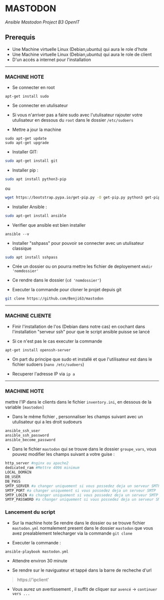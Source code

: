 
# MASTODON
*Ansible Mastodon Project B3 OpenIT*

## Prerequis

- Une Machine virtuelle Linux (Debian,ubuntu) qui aura le role d'hote
- Une Machine virtuelle Linux (Debian,ubuntu) qui aura le role de client
- D'un accés a  internet pour l'installation


----------


 ### MACHINE HOTE
- Se connecter en root 

```shell
apt-get install sudo
```
 - Se connecter en utulisateur 

- Si vous n'arriver pas a faire sudo avec l'utulisateur rajouter votre utulisateur en dessous du `root` dans le dossier `/etc/sudoers`

- Mettre a jour la machine 

```shell
sudo apt-get update
sudo apt-get upgrade
```

- Installer GIT:
```bash
sudo apt-get install git
```


- Installer pip :

```bash
sudo apt install python3-pip
```

ou
```bash
wget https://bootstrap.pypa.io/get-pip.py -O get-pip.py python3 get-pip.py --user
```

- Installer Ansible :
```bash
sudo apt-get install ansible 
```
- Verifier que ansible est bien installer

```shell
ansible --v
```

- Installer "sshpass" pour pouvoir se connecter avec un utulisateur classique
```bash
sudo apt install sshpass
```


- Crée un dossier ou on pourra mettre les fichier de deployement `mkdir 'nomdossier' `

- Ce rendre dans le dossier (`cd 'nomdossier'`)

- Executer la commande pour cloner le projet depuis git
```bash
git clone https://github.com/Benji63/mastodon
```



----------



### MACHINE CLIENTE


- Finir l'installation de l'os (Debian dans notre cas) en cochant dans l'installation "serveur ssh" pour que le script ansible puisse se lancé

- Si ce n'est pas le cas executer la commande
```bash
apt-get install openssh-server
```

- On part du principe que sudo et installé et que l'utilisateur est dans le fichier sudoers (`nano /etc/sudoers`)

- Recuperer l'adresse IP via `ip a`


----------
 ### MACHINE HOTE 
 mettre l'IP dans le clients dans le fichier `inventory.ini`, en dessous de la variable `[mastodon]`

- Dans le même fichier , personnaliser les champs suivant avec un utulisateur qui a les droit sudoeurs
```bash
ansible_ssh_user 
ansible_ssh_password 
ansible_become_password
```


- Dans le fichier `mastodon` qui se trouve dans le dossier `groupe_vars`, vous pouvez modifier les champs suivant a votre guise : 

```bash
http_server #nginx ou apache2
dedicated_ram #Mettre 4096 minimum
LOCAL_DOMAIN
DB_USER
DB_PASS
SMTP_SERVER #a changer uniquement si vous possedez deja un serveur SMTP
SMTP_PORT #a changer uniquement si vous possedez deja un serveur SMTP
SMTP_LOGIN #a changer uniquement si vous possedez deja un serveur SMTP
SMTP_PASSWORD #a changer uniquement si vous possedez deja un serveur SMTP
```
### Lancement du script



- Sur la machine hote Se rendre dans le dossier ou se trouve fichier `mastodon.yml` normalement present dans le dossier `mastodon` que vous avez prealablement telecharger via la commande `git clone`

- Executer la commande :

```shell
ansible-playbook mastodon.yml
```
- Attendre environ 30 minute 

- Se rendre sur le naviguateur et tappé dans la barre de recheche d'url

> https://'ipclient'

- Vous aurez un avertissement , il suffit de cliquer sur `avencé` -> `continuer vers ...`
